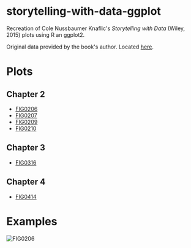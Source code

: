 # storytelling-with-data-ggplot
Recreation of Cole Nussbaumer Knaflic's _Storytelling with Data_ (Wiley, 2015) plots using R an ggplot2. 

Original data provided by the book's author. Located [here](http://www.storytellingwithdata.com/book/downloads).

# Plots
## Chapter 2

* [FIG0206](https://raw.githubusercontent.com/adamribaudo/storytelling-with-data-ggplot/master/plot%20output/FIG0206.png)
* [FIG0207](https://raw.githubusercontent.com/adamribaudo/storytelling-with-data-ggplot/master/plot%20output/FIG0207.png)
* [FIG0209](https://raw.githubusercontent.com/adamribaudo/storytelling-with-data-ggplot/master/plot%20output/FIG0209.png)
* [FIG0210](https://raw.githubusercontent.com/adamribaudo/storytelling-with-data-ggplot/master/plot%20output/FIG0210.png)

## Chapter 3

* [FIG0316](https://raw.githubusercontent.com/adamribaudo/storytelling-with-data-ggplot/master/plot%20output/FIG0316.png)

## Chapter 4

* [FIG0414](https://raw.githubusercontent.com/adamribaudo/storytelling-with-data-ggplot/master/plot%20output/FIG0414.png)

# Examples

![FIG0206](https://raw.githubusercontent.com/adamribaudo/storytelling-with-data-ggplot/master/plot%20output/FIG0206.png)
